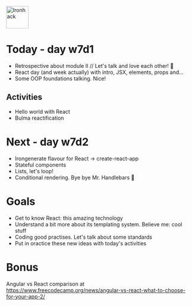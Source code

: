 <img src="https://raw.githubusercontent.com/webmad1019-1/w1d3-advanced-selectors-positioning-full-layout/master/img/ironhack.svg?sanitize=true" alt="Ironhack" width="60"/>

# Today - day w7d1

- Retrospective about module II // Let's talk and love each other! 🚀
- React day (and week actually) with intro, JSX, elements, props and...
- Some OOP foundations talking. Nice!

## Activities

- Hello world with React
- Bulma reactification

# Next - day w7d2

- Irongenerate flavour for React -> create-react-app
- Stateful components
- Lists, let's loop!
- Conditional rendering. Bye bye Mr. Handlebars 🥀

# Goals

- Get to know React: this amazing technology
- Understand a bit more about its templating system. Believe me: cool stuff
- Coding good practises. Let's talk about some standards
- Put in oractice these new ideas with today's activities

# Bonus

Angular vs React comparison at https://www.freecodecamp.org/news/angular-vs-react-what-to-choose-for-your-app-2/
